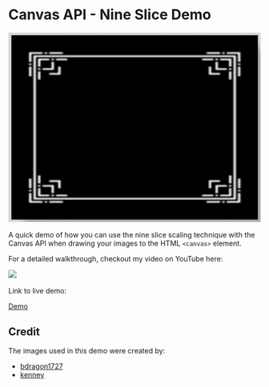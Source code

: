 # Canvas API - Nine Slice Demo

![demo](docs/example.gif)

A quick demo of how you can use the nine slice scaling technique with the Canvas API when drawing your images to the HTML `<canvas>` element.

For a detailed walkthrough, checkout my video on YouTube here:

[<img src="https://i.ytimg.com/vi/PJM8isAuDoI/hqdefault.jpg">](https://youtu.be/PJM8isAuDoI 'How to Draw, Scale, and Slice Images using the Canvas API')

Link to live demo:

[Demo](https://devshareacademy.github.io/code-examples-from-my-video-content/canavs-api/nine-slice-example/index.html)

## Credit

The images used in this demo were created by:

- [bdragon1727](https://bdragon1727.itch.io/border-and-panels-menu-part-1)
- [kenney](https://www.kenney.nl/assets/ui-pack-space-expansion)
